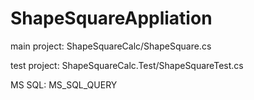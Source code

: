 # ShapeSquareAppliation
main project: ShapeSquareCalc/ShapeSquare.cs

test project: ShapeSquareCalc.Test/ShapeSquareTest.cs

MS SQL: MS_SQL_QUERY
